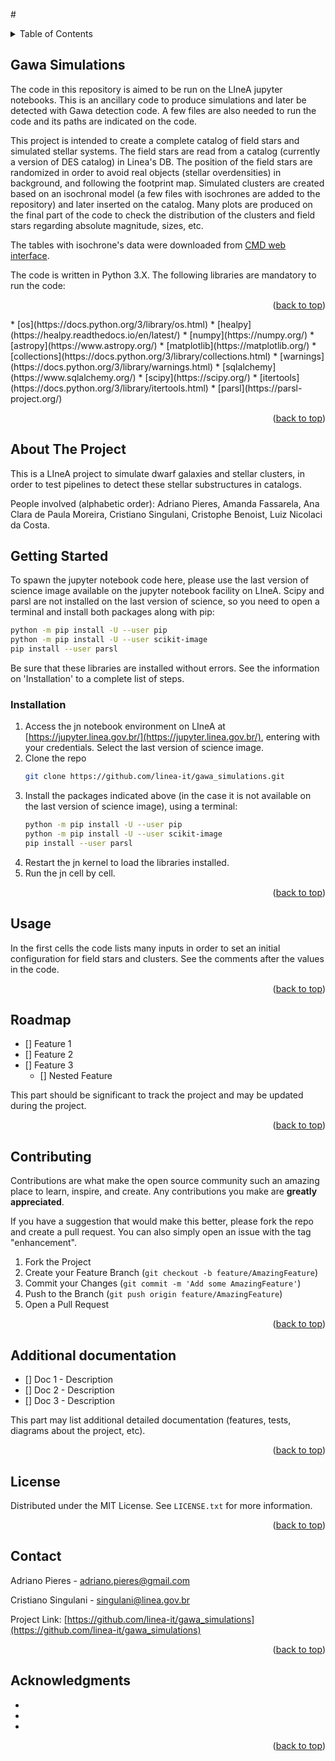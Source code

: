 #<div id="top"></div>

<!-- TABLE OF CONTENTS -->
<details>
  <summary>Table of Contents</summary>
  <ol>
    <li>
      <a href="#about-the-project">About The Project</a>
      <ul>
        <li><a href="#built-with">Built With</a></li>
      </ul>
    </li>
    <li>
      <a href="#getting-started">Getting Started</a>
      <ul>
        <li><a href="#prerequisites">Prerequisites</a></li>
        <li><a href="#installation">Installation</a></li>
      </ul>
    </li>
    <li><a href="#usage">Usage</a></li>
    <li><a href="#roadmap">Roadmap</a></li>
    <li><a href="#contributing">Contributing</a></li>
    <li><a href="#license">License</a></li>
    <li><a href="#contact">Contact</a></li>
    <li><a href="#acknowledgments">Acknowledgments</a></li>
  </ol>
</details>

## Gawa Simulations

The code in this repository is aimed to be run on the LIneA jupyter notebooks. This is an ancillary code to produce simulations
and later be detected with Gawa detection code. A few files are also needed to run the code and its paths are indicated on the
code.

This project is intended to create a complete catalog of field stars and simulated stellar systems. The field stars are read from
a catalog (currently a version of DES catalog) in Linea's DB. The position of the field stars are randomized in order to avoid 
real objects (stellar overdensities) in background, and following the footprint map. Simulated clusters are created based on an
isochronal model (a few files with isochrones are added to the repository) and later inserted on the catalog. Many plots are
produced on the final part of the code to check the distribution of the clusters and field stars regarding absolute magnitude,
sizes, etc.

The tables with isochrone's data were downloaded from [CMD web interface](http://stev.oapd.inaf.it/cgi-bin/cmd).

The code is written in Python 3.X. The following libraries are mandatory to run the code:

<p align="right">(<a href="#top">back to top</a>)</p>
* [os](https://docs.python.org/3/library/os.html)
* [healpy](https://healpy.readthedocs.io/en/latest/)
* [numpy](https://numpy.org/)
* [astropy](https://www.astropy.org/)
* [matplotlib](https://matplotlib.org/)
* [collections](https://docs.python.org/3/library/collections.html)
* [warnings](https://docs.python.org/3/library/warnings.html)
* [sqlalchemy](https://www.sqlalchemy.org/)
* [scipy](https://scipy.org/)
* [itertools](https://docs.python.org/3/library/itertools.html)
* [parsl](https://parsl-project.org/)
<p align="right">(<a href="#top">back to top</a>)</p>

<!-- ABOUT THE PROJECT -->
## About The Project


This is a LIneA project to simulate dwarf galaxies and stellar clusters, in order to test pipelines to detect these
stellar substructures in catalogs.

People involved (alphabetic order): Adriano Pieres, Amanda Fassarela, Ana Clara de Paula Moreira, Cristiano Singulani,
Cristophe Benoist, Luiz Nicolaci da Costa.


<!-- GETTING STARTED -->
## Getting Started

To spawn the jupyter notebook code here, please use the last version of science image available on the
jupyter notebook facility on LIneA. Scipy and parsl are not installed on the last version of science, so you need
to open a terminal and install both packages along with pip:
```sh
python -m pip install -U --user pip
python -m pip install -U --user scikit-image
pip install --user parsl
```
Be sure that these libraries are installed without errors. See the information on 'Installation' to a complete list
of steps.

### Installation

1. Access the jn notebook environment on LIneA at [https://jupyter.linea.gov.br/](https://jupyter.linea.gov.br/),
   entering with your credentials. Select the last version of science image.
2. Clone the repo
   ```sh
   git clone https://github.com/linea-it/gawa_simulations.git
   ```
3. Install the packages indicated above (in the case it is not available on the last version of science image),
   using a terminal:
   ```sh
   python -m pip install -U --user pip
   python -m pip install -U --user scikit-image
   pip install --user parsl
   ```
4. Restart the jn kernel to load the libraries installed.
5. Run the jn cell by cell.

<p align="right">(<a href="#top">back to top</a>)</p>


<!-- USAGE EXAMPLES -->
## Usage

In the first cells the code lists many inputs in order to set an initial configuration for field stars and clusters.
See the comments after the values in the code.

<p align="right">(<a href="#top">back to top</a>)</p>



<!-- ROADMAP -->
## Roadmap

- [] Feature 1
- [] Feature 2
- [] Feature 3
    - [] Nested Feature

This part should be significant to track the project and may be updated during the project.

<p align="right">(<a href="#top">back to top</a>)</p>



<!-- CONTRIBUTING -->
## Contributing

Contributions are what make the open source community such an amazing place to learn, inspire, and create. Any contributions you make are **greatly appreciated**.

If you have a suggestion that would make this better, please fork the repo and create a pull request. You can also simply open an issue with the tag "enhancement".

1. Fork the Project
2. Create your Feature Branch (`git checkout -b feature/AmazingFeature`)
3. Commit your Changes (`git commit -m 'Add some AmazingFeature'`)
4. Push to the Branch (`git push origin feature/AmazingFeature`)
5. Open a Pull Request

<p align="right">(<a href="#top">back to top</a>)</p>


<!-- ADDITINAL DOCUMENTATION -->
## Additional documentation

- [] Doc 1 - Description
- [] Doc 2 - Description
- [] Doc 3 - Description

This part may list additional detailed documentation (features, tests, diagrams about the project, etc).

<p align="right">(<a href="#top">back to top</a>)</p>


<!-- LICENSE -->
## License

Distributed under the MIT License. See `LICENSE.txt` for more information.

<p align="right">(<a href="#top">back to top</a>)</p>



<!-- CONTACT -->
## Contact

Adriano Pieres - adriano.pieres@gmail.com

Cristiano Singulani - singulani@linea.gov.br

Project Link: [https://github.com/linea-it/gawa_simulations](https://github.com/linea-it/gawa_simulations)

<p align="right">(<a href="#top">back to top</a>)</p>



<!-- ACKNOWLEDGMENTS -->
## Acknowledgments

* []()
* []()
* []()

<p align="right">(<a href="#top">back to top</a>)</p>
